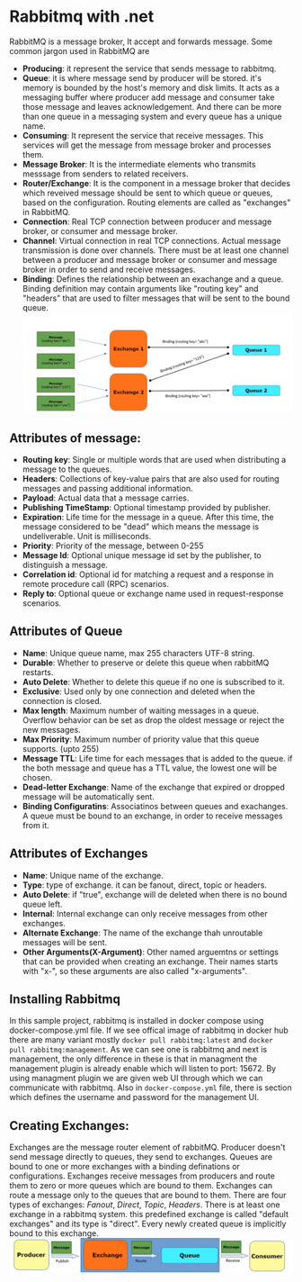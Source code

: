 # Rabbitmq with .net

RabbitMQ is a message broker, It accept and forwards message. Some common jargon used in RabbitMQ are 
- **Producing**: it represent the service that sends message to rabbitmq. 
- **Queue**: it is where message send by producer will be stored. it's memory is bounded by the host's memory and disk limits. It acts as a messaging buffer where producer add message and consumer take those message and leaves acknowledgement. And there can be more than one queue in a messaging system and every queue has a unique name.
- **Consuming**: It represent the service that receive messages. This services will get the message from message broker and processes them.
- **Message Broker**: It is the intermediate elements who transmits messsage from senders to related receivers.
- **Router/Exchange**: It is the component in a message broker that decides which reveived message should be sent to which queue or queues, based on the configuration. Routing elements are called as "exchanges" in RabbitMQ.
- **Connection**: Real TCP connection between producer and message broker, or consumer and message broker.
- **Channel**: Virtual connection in real TCP connections. Actual message transmission is done over channels. There must be at least one channel between a producer and message broker or consumer and message broker in order to send and receive messages.
- **Binding**: Defines the relationship between an exachange and a queue. Binding definition may contain arguments like "routing key" and "headers" that are used to filter messages that will be sent to the bound queue. 
![binding](/Images/bindingExamples.png)


## Attributes of message: 
- **Routing key**: Single or multiple words that are used when distributing a message to the queues. 
- **Headers**: Collections of key-value pairs that are also used for routing messages and passing additional information.
- **Payload**: Actual data that a message carries.
- **Publishing TimeStamp**: Optional timestamp provided by publisher.
- **Expiration**: Life time for the message in a queue. After this time, the message considered to be "dead" which means the message is undeliverable. Unit is milliseconds.
- **Priority**: Priority of the message, between 0-255
- **Message Id**: Optional unique message id set by the publisher, to distinguish a message.
- **Correlation id**: Optional id for matching a request and a response in remote procedure call (RPC) scenarios.
- **Reply to**: Optional queue or exchange name used in request-response scenarios. 


## Attributes of Queue
- **Name**: Unique queue name, max 255 characters UTF-8 string.
- **Durable**: Whether to preserve or delete this queue when rabbitMQ restarts.
- **Auto Delete**: Whether to delete this queue if no one is subscribed to it.
- **Exclusive**: Used only by one connection and deleted when the connection is closed.
- **Max length**: Maximum number of waiting messages in a queue. Overflow behavior can be set as drop the oldest message or reject the new messages.
- **Max Priority**: Maximum number of priority value that this queue supports. (upto 255)
- **Message TTL**: Life time for each messages that is added to the queue. if the both message and queue has a TTL value, the lowest one will be chosen.
- **Dead-letter Exchange**: Name of the exchange that expired or dropped message will be automatically sent.
- **Binding Configuratins**: Associatinos between queues and exachanges. A queue must be bound to an exchange, in order to receive messages from it.


## Attributes of Exchanges
- **Name**: Unique name of the exchange.
- **Type**: type of exchange. it can be fanout, direct, topic or headers.
- **Auto Delete**: if "true", exchange will de deleted when there is no bound queue left.
- **Internal**: Internal exchange can only receive messages from other exchanges.
- **Alternate Exchange**: The name of the exchange thah unroutable messages will be sent.
- **Other Arguments(X-Argument)**: Other named arguemtns or settings that can be provided when creating an exchange. Their names starts with "x-", so these arguments are also called "x-arguments".


## Installing Rabbitmq

In this sample project, rabbitmq is installed in docker compose using docker-compose.yml file. If we see offical image of rabbitmq in docker hub there are many variant mostly ``docker pull rabbitmq:latest`` and ``docker pull rabbitmq:management``. As we can see one is rabbitmq and next is management, the only difference in these is that in managment the management plugin is already enable which will listen to port: 15672. By using managment plugin we are given web UI through which we can communicate with rabbitmq. Also in ``docker-compose.yml`` file, there is section which defines the username and password for the management UI.

## Creating Exchanges: 
Exchanges are the message router element of rabbitMQ. Producer doesn't send message directly to queues, they send to exchanges. Queues are bound to one or more exchanges with a binding definations or configurations. Exchanges receive messages from producers and route them to zero or more queues which are bound to them. Exchanges can route a message only to the queues that are bound to them. There are four types of exchanges: _Fanout_, _Direct_, _Topic_, _Headers_. There is at least one exchange in a rabbitmq system. this predefined exchange is called "default exchanges" and its type is "direct". Every newly created queue is implicitly bound to this exchange. <br/>
![flow_of_exchanges](Images/exchanges.png)

